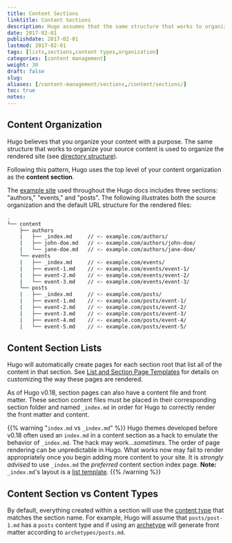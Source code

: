 ```yaml
---
title: Content Sections
linktitle: Content Sections
description: Hugo assumes that the same structure that works to organize your source content is used to organize the rendered site.
date: 2017-02-01
publishdate: 2017-02-01
lastmod: 2017-02-01
tags: [lists,sections,content types,organization]
categories: [content management]
weight: 30
draft: false
slug:
aliases: [/content-management/sections,/content/sections/]
toc: true
notes:
---
```


## Content Organization

Hugo believes that you organize your content with a purpose. The same structure that works to organize your source content is used to organize the rendered site (see [directory structure][]).

Following this pattern, Hugo uses the top level of your content organization as the **content section**.

The [example site][] used throughout the Hugo docs includes three sections: "authors," "events," and "posts". The following illustrates both the source organization and the default URL structure for the rendered files:

```bash
.
└── content
    ├── authors
    |   ├── _index.md     // <- example.com/authors/
    |   ├── john-doe.md   // <- example.com/authors/john-doe/
    |   └── jane-doe.md   // <- example.com/authors/jane-doe/
    └── events
    |   ├── _index.md     // <- example.com/events/
    |   ├── event-1.md    // <- example.com/events/event-1/
    |   ├── event-2.md    // <- example.com/events/event-2/
    |   └── event-3.md    // <- example.com/events/event-3/
    └── posts
    |   ├── _index.md     // <- example.com/posts/
    |   ├── event-1.md    // <- example.com/posts/event-1/
    |   ├── event-2.md    // <- example.com/posts/event-2/
    |   ├── event-3.md    // <- example.com/posts/event-3/
    |   ├── event-4.md    // <- example.com/posts/event-4/
    |   └── event-5.md    // <- example.com/posts/event-5/
```

## Content Section Lists

Hugo will automatically create pages for each section root that list all of the content in that section. See [List and Section Page Templates][] for details on customizing the way these pages are rendered.

As of Hugo v0.18, section pages can also have a content file and front matter. These section content files must be placed in their corresponding section folder and named `_index.md` in order for Hugo to correctly render the front matter and content.

{{% warning "`index.md` vs `_index.md`" %}}
Hugo themes developed before v0.18 often used an `index.md` in a content section as a hack to emulate the behavior of `_index.md`. The hack may work...*sometimes*. The order of page rendering can be unpredictable in Hugo. What works now may fail to render appropriately once you begin adding more content to your site. It is *strongly advised* to use `_index.md` the *preferred* content section index page. **Note:** `_index.md`'s layout is a [list template](/templates/list-and-section-templates/).
{{% /warning %}}

## Content Section vs Content Types

By default, everything created within a section will use the [content type][] that matches the section name. For example, Hugo will assume that `posts/post-1.md` has a `posts` content type and if using an [archetype][] will generate front matter according to `archetypes/posts.md`.

[archetype]: /content-management/archetypes/
[content type]: /content-management/content-types/
[example site]: /getting-started/
[directory structure]: /project-organization/directory-structure/
[List and Section Page Templates]: /templates/list-and-section-page-templates/



